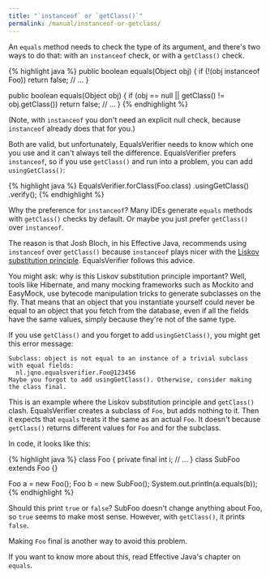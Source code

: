 ```yaml
---
title: "`instanceof` or `getClass()`"
permalink: /manual/instanceof-or-getclass/
---
```

An `equals` method needs to check the type of its argument, and there's two ways to do that: with an `instanceof` check, or with a `getClass()` check.

{% highlight java %}
public boolean equals(Object obj) {
    if (!(obj instanceof Foo)) return false;
    // ...
}

public boolean equals(Object obj) {
    if (obj == null || getClass() != obj.getClass()) return false;
    // ...
}
{% endhighlight %}

(Note, with `instanceof` you don't need an explicit null check, because `instanceof` already does that for you.)

Both are valid, but unfortunately, EqualsVerifier needs to know which one you use and it can't always tell the difference. EqualsVerifier prefers `instanceof`, so if you use `getClass()` and run into a problem, you can add `usingGetClass()`:

{% highlight java %}
EqualsVerifier.forClass(Foo.class)
    .usingGetClass()
    .verify();
{% endhighlight %}

Why the preference for `instanceof`? Many IDEs generate `equals` methods with `getClass()` checks by default. Or maybe you just prefer `getClass()` over `instanceof`.

The reason is that Josh Bloch, in his Effective Java, recommends using `instanceof` over `getClass()` because `instanceof` plays nicer with the [Liskov substitution principle](https://en.wikipedia.org/wiki/Liskov_substitution_principle). EqualsVerifier follows this advice.

You might ask: why is this Liskov substitution principle important? Well, tools like Hibernate, and many mocking frameworks such as Mockito and EasyMock, use bytecode manipulation tricks to generate subclasses on the fly. That means that an object that you instantiate yourself could never be equal to an object that you fetch from the database, even if all the fields have the same values, simply because they're not of the same type.

If you use `getClass()` and you forget to add `usingGetClass()`, you might get this error message:

    Subclass: object is not equal to an instance of a trivial subclass with equal fields:
      nl.jqno.equalsverifier.Foo@123456
    Maybe you forgot to add usingGetClass(). Otherwise, consider making the class final.

This is an example where the Liskov substitution principle and `getClass()` clash. EqualsVerifier creates a subclass of `Foo`, but adds nothing to it. Then it expects that `equals` treats it the same as an actual `Foo`. It doesn't because `getClass()` returns different values for `Foo` and for the subclass.

In code, it looks like this:

{% highlight java %}
class Foo {
  private final int i;
  // ...
}
class SubFoo extends Foo {}

Foo a = new Foo();
Foo b = new SubFoo();
System.out.println(a.equals(b));
{% endhighlight %}

Should this print `true` or `false`? SubFoo doesn't change anything about Foo, so `true` seems to make most sense. However, with `getClass()`, it prints `false`.

Making `Foo` final is another way to avoid this problem.

If you want to know more about this, read Effective Java's chapter on `equals`.

